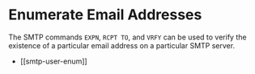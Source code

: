 # Enumerate Email Addresses

The SMTP commands `EXPN`, `RCPT TO`, and `VRFY` can be used to verify the existence of a particular email address on a particular SMTP server.

- [[smtp-user-enum]]